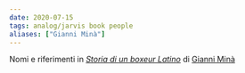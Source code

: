 ```yaml
---
date: 2020-07-15
tags: analog/jarvis book people
aliases: ["Gianni Minà"]
---
```

Nomi e riferimenti in [*Storia di un boxeur Latino*](https://www.minimumfax.com/shop/product/storia-di-un-boxeur-latino-2272) di [Gianni Minà](https://www.wikiwand.com/it/Gianni_Minà)